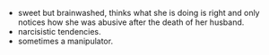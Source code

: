 - sweet but brainwashed, thinks what she is doing is right and only notices how she was abusive after the death of her husband.
- narcisistic tendencies.
- sometimes a manipulator.